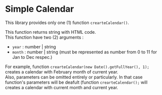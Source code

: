 # Simple Calendar


This library provides only one (1) function `crearteCalendar()`.

This function returns string with HTML code.  
This function have two (2) arguments :
- `year` : number | string
- `month` : number | string (must be represented as number from 0 to 11 for Jan to Dec respec.)

For example, function `crearteCalendar(new Date().getFullYear(), 1);` creates a calendar with February month of current year.  
Also, parameters can be omitted entirely or particularly. In that case function's parameters will be deafult (function `crearteCalendar();` will creates a calendar with current month and current year.